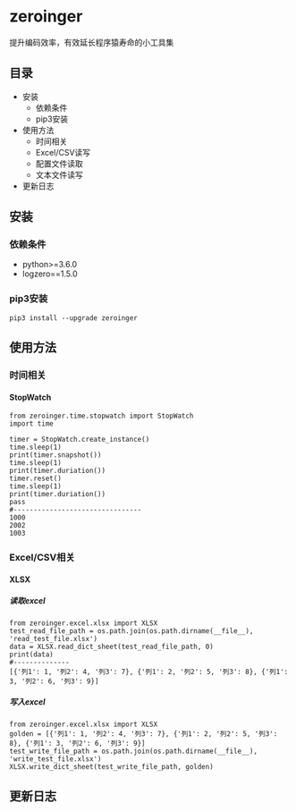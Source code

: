 # zeroinger
提升编码效率，有效延长程序猿寿命的小工具集
## 目录
* 安装
  * 依赖条件
  * pip3安装
* 使用方法
    * 时间相关
    * Excel/CSV读写
    * 配置文件读取
    * 文本文件读写
* 更新日志
## 安装
### 依赖条件
* python>=3.6.0
* logzero==1.5.0
### pip3安装
```
pip3 install --upgrade zeroinger
```
## 使用方法
### 时间相关
#### StopWatch
```
from zeroinger.time.stopwatch import StopWatch
import time

timer = StopWatch.create_instance()
time.sleep(1)
print(timer.snapshot())
time.sleep(1)
print(timer.duriation())
timer.reset()
time.sleep(1)
print(timer.duriation())
pass
#--------------------------------
1000
2002
1003
```
### Excel/CSV相关
#### XLSX
##### 读取excel
```
from zeroinger.excel.xlsx import XLSX
test_read_file_path = os.path.join(os.path.dirname(__file__), 'read_test_file.xlsx')
data = XLSX.read_dict_sheet(test_read_file_path, 0)
print(data)
#--------------
[{'列1': 1, '列2': 4, '列3': 7}, {'列1': 2, '列2': 5, '列3': 8}, {'列1': 3, '列2': 6, '列3': 9}]
```
##### 写入excel
```
from zeroinger.excel.xlsx import XLSX
golden = [{'列1': 1, '列2': 4, '列3': 7}, {'列1': 2, '列2': 5, '列3': 8}, {'列1': 3, '列2': 6, '列3': 9}]
test_write_file_path = os.path.join(os.path.dirname(__file__), 'write_test_file.xlsx')
XLSX.write_dict_sheet(test_write_file_path, golden)
```
## 更新日志